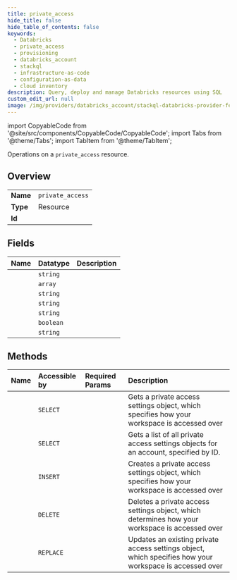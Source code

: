 ```yaml
---
title: private_access
hide_title: false
hide_table_of_contents: false
keywords:
  - Databricks
  - private_access
  - provisioning
  - databricks_account
  - stackql
  - infrastructure-as-code
  - configuration-as-data
  - cloud inventory
description: Query, deploy and manage Databricks resources using SQL
custom_edit_url: null
image: /img/providers/databricks_account/stackql-databricks-provider-featured-image.png
---
```


import CopyableCode from '@site/src/components/CopyableCode/CopyableCode';
import Tabs from '@theme/Tabs';
import TabItem from '@theme/TabItem';

Operations on a <code>private_access</code> resource.  

## Overview
<table><tbody>
<tr><td><b>Name</b></td><td><code>private_access</code></td></tr>
<tr><td><b>Type</b></td><td>Resource</td></tr>
<tr><td><b>Id</b></td><td><CopyableCode code="databricks_account.provisioning.private_access" /></td></tr>
</tbody></table>

## Fields
| Name | Datatype | Description |
|:-----|:---------|:------------|
| <CopyableCode code="account_id" /> | `string` |  |
| <CopyableCode code="allowed_vpc_endpoint_ids" /> | `array` |  |
| <CopyableCode code="private_access_level" /> | `string` |  |
| <CopyableCode code="private_access_settings_id" /> | `string` |  |
| <CopyableCode code="private_access_settings_name" /> | `string` |  |
| <CopyableCode code="public_access_enabled" /> | `boolean` |  |
| <CopyableCode code="region" /> | `string` |  |

## Methods
| Name | Accessible by | Required Params | Description |
|:-----|:--------------|:----------------|:------------|
| <CopyableCode code="get" /> | `SELECT` | <CopyableCode code="account_id, private_access_settings_id" /> | Gets a private access settings object, which specifies how your workspace is accessed over |
| <CopyableCode code="list" /> | `SELECT` | <CopyableCode code="account_id" /> | Gets a list of all private access settings objects for an account, specified by ID. |
| <CopyableCode code="create" /> | `INSERT` | <CopyableCode code="account_id" /> | Creates a private access settings object, which specifies how your workspace is accessed over |
| <CopyableCode code="delete" /> | `DELETE` | <CopyableCode code="account_id, private_access_settings_id" /> | Deletes a private access settings object, which determines how your workspace is accessed over |
| <CopyableCode code="replace" /> | `REPLACE` | <CopyableCode code="account_id, private_access_settings_id" /> | Updates an existing private access settings object, which specifies how your workspace is accessed over |
